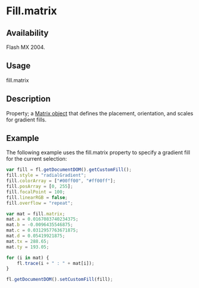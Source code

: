 # Fill.matrix

## Availability

Flash MX 2004.

## Usage

fill.matrix

## Description

Property; a [Matrix object](../Matrix_object/Matrix_summary.md) that defines the placement, orientation, and scales for gradient fills.

## Example

The following example uses the fill.matrix property to specify a gradient fill for the current selection:

```javascript
var fill = fl.getDocumentDOM().getCustomFill();
fill.style = "radialGradient";
fill.colorArray = ["#00ff00", "#ff00ff"];
fill.posArray = [0, 255];
fill.focalPoint = 100;
fill.linearRGB = false;
fill.overflow = "repeat";

var mat = fill.matrix;
mat.a = 0.0167083740234375;
mat.b = -0.0096435546875;
mat.c = 0.0312957763671875;
mat.d = 0.05419921875;
mat.tx = 288.65;
mat.ty = 193.05;

for (i in mat) {
    fl.trace(i + " : " + mat[i]);
}

fl.getDocumentDOM().setCustomFill(fill);
```

